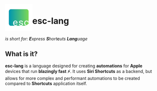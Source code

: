 <div>
    <img align="left" width="90" height="90" src="/docs/logo.png" />
    <div id="user-content-toc" align="left">
      <ul>
        <summary><h1 style="display: inline-block;">esc-lang</h1></summary>
      </ul>
    </div>
    <i>is short for: <b>E</b>xpress <b>S</b>hort<b>c</b>uts <b>Lang</b>uage</i>
</div>

## What is it? 

**esc-lang** is a language designed for creating **automations** for **Apple** devices that run **blazingly fast ⚡**. It uses **Siri Shortcuts** as a backend, but allows for more complex and performant automations to be created compared to **Shortcuts** application itself.
